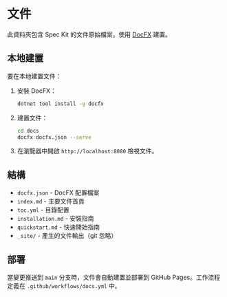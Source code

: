 # 文件

此資料夾包含 Spec Kit 的文件原始檔案，使用 [DocFX](https://dotnet.github.io/docfx/) 建置。

## 本地建置

要在本地建置文件：

1. 安裝 DocFX：
   ```bash
   dotnet tool install -g docfx
   ```

2. 建置文件：
   ```bash
   cd docs
   docfx docfx.json --serve
   ```

3. 在瀏覽器中開啟 `http://localhost:8080` 檢視文件。

## 結構

- `docfx.json` - DocFX 配置檔案
- `index.md` - 主要文件首頁
- `toc.yml` - 目錄配置
- `installation.md` - 安裝指南
- `quickstart.md` - 快速開始指南
- `_site/` - 產生的文件輸出（git 忽略）

## 部署

當變更推送到 `main` 分支時，文件會自動建置並部署到 GitHub Pages。工作流程定義在 `.github/workflows/docs.yml` 中。

